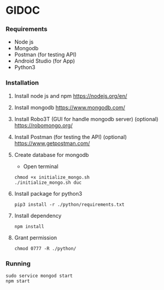 # GIDOC
### Requirements

* Node js
* Mongodb
* Postman (for testing API)
* Android Studio (for App)
* Python3

### Installation

1. Install node js and npm
https://nodejs.org/en/

2. Install mongodb
https://www.mongodb.com/	

3. Install Robo3T (GUI for handle mongodb server) (optional)
https://robomongo.org/

4. Install Postman (for testing the API) (optional)
https://www.getpostman.com/

5. Create database for mongodb
    * Open terminal
    ```
    chmod +x initialize_mongo.sh
    ./initialize_mongo.sh duc
    ```

6. Install package for python3
    ```
    pip3 install -r ./python/requirements.txt
    ```

7. Install dependency
    ```
    npm install
    ```

8. Grant permission
    ```
    chmod 0777 -R ./python/
    ```

### Running
```
sudo service mongod start
npm start
```




